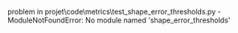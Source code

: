 problem in projet\code\metrics\test_shape_error_thresholds.py - ModuleNotFoundError: No module named 'shape_error_thresholds'

